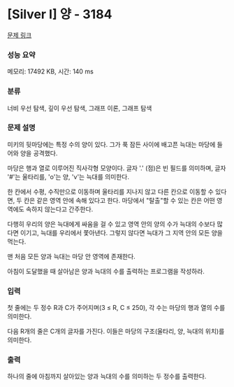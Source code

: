 # [Silver I] 양 - 3184 

[문제 링크](https://www.acmicpc.net/problem/3184) 

### 성능 요약

메모리: 17492 KB, 시간: 140 ms

### 분류

너비 우선 탐색, 깊이 우선 탐색, 그래프 이론, 그래프 탐색

### 문제 설명

<p>미키의 뒷마당에는 특정 수의 양이 있다. 그가 푹 잠든 사이에 배고픈 늑대는 마당에 들어와 양을 공격했다.</p>

<p>마당은 행과 열로 이루어진 직사각형 모양이다. 글자 '.' (점)은 빈 필드를 의미하며, 글자 '#'는 울타리를, 'o'는 양, 'v'는 늑대를 의미한다.</p>

<p>한 칸에서 수평, 수직만으로 이동하며 울타리를 지나지 않고 다른 칸으로 이동할 수 있다면, 두 칸은 같은 영역 안에 속해 있다고 한다. 마당에서 "탈출"할 수 있는 칸은 어떤 영역에도 속하지 않는다고 간주한다.</p>

<p>다행히 우리의 양은 늑대에게 싸움을 걸 수 있고 영역 안의 양의 수가 늑대의 수보다 많다면 이기고, 늑대를 우리에서 쫓아낸다. 그렇지 않다면 늑대가 그 지역 안의 모든 양을 먹는다.</p>

<p>맨 처음 모든 양과 늑대는 마당 안 영역에 존재한다.</p>

<p>아침이 도달했을 때 살아남은 양과 늑대의 수를 출력하는 프로그램을 작성하라.</p>

### 입력 

 <p>첫 줄에는 두 정수 R과 C가 주어지며(3 ≤ R, C ≤ 250), 각 수는 마당의 행과 열의 수를 의미한다.</p>

<p>다음 R개의 줄은 C개의 글자를 가진다. 이들은 마당의 구조(울타리, 양, 늑대의 위치)를 의미한다.</p>

### 출력 

 <p>하나의 줄에 아침까지 살아있는 양과 늑대의 수를 의미하는 두 정수를 출력한다.</p>

